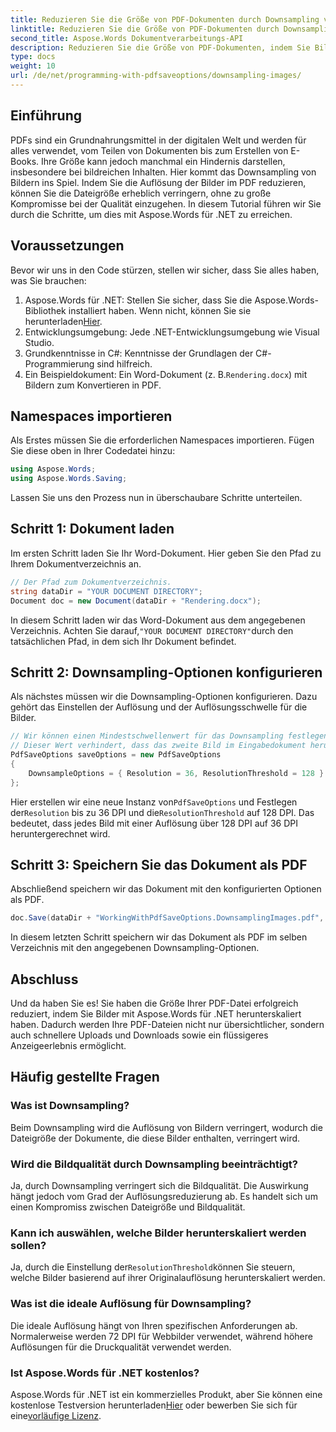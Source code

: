 ```yaml
---
title: Reduzieren Sie die Größe von PDF-Dokumenten durch Downsampling von Bildern
linktitle: Reduzieren Sie die Größe von PDF-Dokumenten durch Downsampling von Bildern
second_title: Aspose.Words Dokumentverarbeitungs-API
description: Reduzieren Sie die Größe von PDF-Dokumenten, indem Sie Bilder mit Aspose.Words für .NET herunterskalieren. Optimieren Sie Ihre PDFs für schnellere Upload- und Downloadzeiten.
type: docs
weight: 10
url: /de/net/programming-with-pdfsaveoptions/downsampling-images/
---
```

## Einführung

PDFs sind ein Grundnahrungsmittel in der digitalen Welt und werden für alles verwendet, vom Teilen von Dokumenten bis zum Erstellen von E-Books. Ihre Größe kann jedoch manchmal ein Hindernis darstellen, insbesondere bei bildreichen Inhalten. Hier kommt das Downsampling von Bildern ins Spiel. Indem Sie die Auflösung der Bilder im PDF reduzieren, können Sie die Dateigröße erheblich verringern, ohne zu große Kompromisse bei der Qualität einzugehen. In diesem Tutorial führen wir Sie durch die Schritte, um dies mit Aspose.Words für .NET zu erreichen.

## Voraussetzungen

Bevor wir uns in den Code stürzen, stellen wir sicher, dass Sie alles haben, was Sie brauchen:

1.  Aspose.Words für .NET: Stellen Sie sicher, dass Sie die Aspose.Words-Bibliothek installiert haben. Wenn nicht, können Sie sie herunterladen[Hier](https://releases.aspose.com/words/net/).
2. Entwicklungsumgebung: Jede .NET-Entwicklungsumgebung wie Visual Studio.
3. Grundkenntnisse in C#: Kenntnisse der Grundlagen der C#-Programmierung sind hilfreich.
4.  Ein Beispieldokument: Ein Word-Dokument (z. B.`Rendering.docx`) mit Bildern zum Konvertieren in PDF.

## Namespaces importieren

Als Erstes müssen Sie die erforderlichen Namespaces importieren. Fügen Sie diese oben in Ihrer Codedatei hinzu:

```csharp
using Aspose.Words;
using Aspose.Words.Saving;
```

Lassen Sie uns den Prozess nun in überschaubare Schritte unterteilen.

## Schritt 1: Dokument laden

Im ersten Schritt laden Sie Ihr Word-Dokument. Hier geben Sie den Pfad zu Ihrem Dokumentverzeichnis an.

```csharp
// Der Pfad zum Dokumentverzeichnis.
string dataDir = "YOUR DOCUMENT DIRECTORY";
Document doc = new Document(dataDir + "Rendering.docx");
```

In diesem Schritt laden wir das Word-Dokument aus dem angegebenen Verzeichnis. Achten Sie darauf,`"YOUR DOCUMENT DIRECTORY"`durch den tatsächlichen Pfad, in dem sich Ihr Dokument befindet.

## Schritt 2: Downsampling-Optionen konfigurieren

Als nächstes müssen wir die Downsampling-Optionen konfigurieren. Dazu gehört das Einstellen der Auflösung und der Auflösungsschwelle für die Bilder.

```csharp
// Wir können einen Mindestschwellenwert für das Downsampling festlegen.
// Dieser Wert verhindert, dass das zweite Bild im Eingabedokument herunterskaliert wird.
PdfSaveOptions saveOptions = new PdfSaveOptions
{
    DownsampleOptions = { Resolution = 36, ResolutionThreshold = 128 }
};
```

 Hier erstellen wir eine neue Instanz von`PdfSaveOptions` und Festlegen der`Resolution` bis zu 36 DPI und die`ResolutionThreshold` auf 128 DPI. Das bedeutet, dass jedes Bild mit einer Auflösung über 128 DPI auf 36 DPI heruntergerechnet wird.

## Schritt 3: Speichern Sie das Dokument als PDF

Abschließend speichern wir das Dokument mit den konfigurierten Optionen als PDF.

```csharp
doc.Save(dataDir + "WorkingWithPdfSaveOptions.DownsamplingImages.pdf", saveOptions);
```

In diesem letzten Schritt speichern wir das Dokument als PDF im selben Verzeichnis mit den angegebenen Downsampling-Optionen.

## Abschluss

Und da haben Sie es! Sie haben die Größe Ihrer PDF-Datei erfolgreich reduziert, indem Sie Bilder mit Aspose.Words für .NET herunterskaliert haben. Dadurch werden Ihre PDF-Dateien nicht nur übersichtlicher, sondern auch schnellere Uploads und Downloads sowie ein flüssigeres Anzeigeerlebnis ermöglicht.

## Häufig gestellte Fragen

### Was ist Downsampling?
Beim Downsampling wird die Auflösung von Bildern verringert, wodurch die Dateigröße der Dokumente, die diese Bilder enthalten, verringert wird.

### Wird die Bildqualität durch Downsampling beeinträchtigt?
Ja, durch Downsampling verringert sich die Bildqualität. Die Auswirkung hängt jedoch vom Grad der Auflösungsreduzierung ab. Es handelt sich um einen Kompromiss zwischen Dateigröße und Bildqualität.

### Kann ich auswählen, welche Bilder herunterskaliert werden sollen?
 Ja, durch die Einstellung der`ResolutionThreshold`können Sie steuern, welche Bilder basierend auf ihrer Originalauflösung herunterskaliert werden.

### Was ist die ideale Auflösung für Downsampling?
Die ideale Auflösung hängt von Ihren spezifischen Anforderungen ab. Normalerweise werden 72 DPI für Webbilder verwendet, während höhere Auflösungen für die Druckqualität verwendet werden.

### Ist Aspose.Words für .NET kostenlos?
 Aspose.Words für .NET ist ein kommerzielles Produkt, aber Sie können eine kostenlose Testversion herunterladen[Hier](https://releases.aspose.com/) oder bewerben Sie sich für eine[vorläufige Lizenz](https://purchase.aspose.com/temporary-license/).
